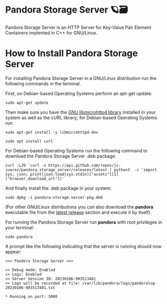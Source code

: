 # Pandora Storage Server 🪐🗃️

Pandora Storage Server is an HTTP Server for Key-Value Pair Element Containers implented in C++ for GNU/Linux.

How to Install Pandora Storage Server
==========

For installing Pandora Storage Server in a GNU/Linux distribution run the following commands in the terminal.

First, on Debian-based Operating Systems perform an apt-get update:

```shell
sudo apt-get update
```

Then make sure you have the [GNU libmicrohttpd library](https://www.gnu.org/software/libmicrohttpd/) installed in your system as well as the cURL library; for Debian-based Operating Systems run:

```shell
sudo apt-get install -y libmicrohttpd-dev
```
```shell
sudo apt install curl
```

For Debian-based Operating Systems run the following command to download the Pandora Storage Server .deb package:

```shell
curl -LJO `curl -s https://api.github.com/repos/jc-juarez/pandora_storage_server/releases/latest | python3  -c 'import sys, json; print(json.load(sys.stdin)["assets"][1]["browser_download_url"])'`
```

And finally install the .deb package in your system:

```shell
sudo dpkg -i pandora-storage-server-pkg.deb
```

(For other GNU/Linux distributions you can also download the **pandora** executable file from the [latest release](https://github.com/jc-juarez/pandora_storage_server/releases/latest) section and execute it by itself). 

For running the Pandora Storage Server run **pandora** with root privileges in your terminal:

```shell
sudo pandora
```

A prompt like the following indicating that the server is running should now appear:

```
<<< Pandora Storage Server >>>

<> Debug mode: Enabled
<> Logs: Enabled
<> Server Session ID: 20230106-903513481
<> Logs will be recorded at file: /var/lib/pandora/logs/pandoralog-20230106-903513481.txt

* Running on port: 5000
```





